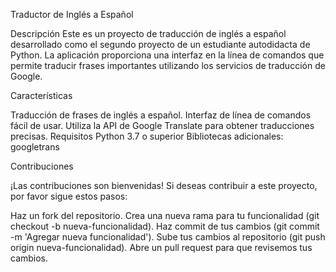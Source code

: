 Traductor de Inglés a Español

Descripción
Este es un proyecto de traducción de inglés a español desarrollado como el segundo proyecto de un estudiante autodidacta de Python. La aplicación proporciona una interfaz en la línea de comandos que permite traducir frases importantes utilizando los servicios de traducción de Google.

Características

Traducción de frases de inglés a español.
Interfaz de línea de comandos fácil de usar.
Utiliza la API de Google Translate para obtener traducciones precisas.
Requisitos
Python 3.7 o superior
Bibliotecas adicionales:
googletrans

Contribuciones

¡Las contribuciones son bienvenidas! Si deseas contribuir a este proyecto, por favor sigue estos pasos:

Haz un fork del repositorio.
Crea una nueva rama para tu funcionalidad (git checkout -b nueva-funcionalidad).
Haz commit de tus cambios (git commit -m 'Agregar nueva funcionalidad').
Sube tus cambios al repositorio (git push origin nueva-funcionalidad).
Abre un pull request para que revisemos tus cambios.
